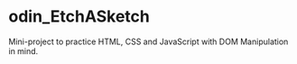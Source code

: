 # odin_EtchASketch
Mini-project to practice HTML, CSS and JavaScript with DOM Manipulation in mind.
